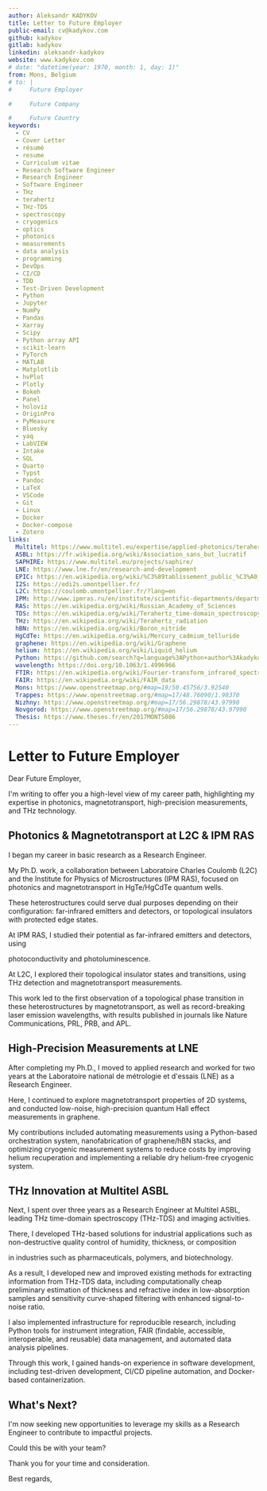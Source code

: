 ```yaml
---
author: Aleksandr KADYKOV
title: Letter to Future Employer
public-email: cv@kadykov.com
github: kadykov
gitlab: kadykov
linkedin: aleksandr-kadykov
website: www.kadykov.com
# date: "datetime(year: 1970, month: 1, day: 1)"
from: Mons, Belgium
# to: |
#     Future Employer

#     Future Company

#     Future Country
keywords:
  - CV
  - Cover Letter
  - résumé
  - resume
  - Curriculum vitae
  - Research Software Engineer
  - Research Engineer
  - Software Engineer
  - THz
  - terahertz
  - THz-TDS
  - spectroscopy
  - cryogenics
  - optics
  - photonics
  - measurements
  - data analysis
  - programming
  - DevOps
  - CI/CD
  - TDD
  - Test-Driven Development
  - Python
  - Jupyter
  - NumPy
  - Pandas
  - Xarray
  - Scipy
  - Python array API
  - scikit-learn
  - PyTorch
  - MATLAB
  - Matplotlib
  - hvPlot
  - Plotly
  - Bokeh
  - Panel
  - holoviz
  - OriginPro
  - PyMeasure
  - Bluesky
  - yaq
  - LabVIEW
  - Intake
  - SQL
  - Quarto
  - Typst
  - Pandoc
  - LaTeX
  - VSCode
  - Git
  - Linux
  - Docker
  - Docker-compose
  - Zotero
links:
  Multitel: https://www.multitel.eu/expertise/applied-photonics/terahertz-spectroscopy-and-imaging/
  ASBL: https://fr.wikipedia.org/wiki/Association_sans_but_lucratif
  SAPHIRE: https://www.multitel.eu/projects/saphire/
  LNE: https://www.lne.fr/en/research-and-development
  EPIC: https://en.wikipedia.org/wiki/%C3%89tablissement_public_%C3%A0_caract%C3%A8re_industriel_et_commercial
  I2S: https://edi2s.umontpellier.fr/
  L2C: https://coulomb.umontpellier.fr/?lang=en
  IPM: http://www.ipmras.ru/en/institute/scientific-departments/department-110/
  RAS: https://en.wikipedia.org/wiki/Russian_Academy_of_Sciences
  TDS: https://en.wikipedia.org/wiki/Terahertz_time-domain_spectroscopy
  THz: https://en.wikipedia.org/wiki/Terahertz_radiation
  hBN: https://en.wikipedia.org/wiki/Boron_nitride
  HgCdTe: https://en.wikipedia.org/wiki/Mercury_cadmium_telluride
  graphene: https://en.wikipedia.org/wiki/Graphene
  helium: https://en.wikipedia.org/wiki/Liquid_helium
  Python: https://github.com/search?q=language%3APython+author%3Akadykov&type=pullrequests
  wavelength: https://doi.org/10.1063/1.4996966
  FTIR: https://en.wikipedia.org/wiki/Fourier-transform_infrared_spectroscopy
  FAIR: https://en.wikipedia.org/wiki/FAIR_data
  Mons: https://www.openstreetmap.org/#map=19/50.45756/3.92540
  Trappes: https://www.openstreetmap.org/#map=17/48.76090/1.98370
  Nizhny: https://www.openstreetmap.org/#map=17/56.29878/43.97990
  Novgorod: https://www.openstreetmap.org/#map=17/56.29878/43.97990
  Thesis: https://www.theses.fr/en/2017MONTS086
---
```


# Letter to Future Employer

Dear Future Employer,

I'm writing
to offer you
a high-level view
of my career path,
highlighting my expertise
in photonics,
magnetotransport,
high-precision measurements,
and THz technology.

## Photonics & Magnetotransport at L2C & IPM RAS

I began my career in basic research
as a Research Engineer.
<!--  -->
My Ph.D. work,
a collaboration between
Laboratoire Charles Coulomb (L2C)
and the Institute for Physics of Microstructures (IPM RAS),
focused on photonics and magnetotransport
in HgTe/HgCdTe quantum wells.

These heterostructures could serve dual purposes
depending on their configuration:
far-infrared emitters and detectors,
or topological insulators
with protected edge states.
<!--  -->
At IPM RAS,
I studied their potential
as far-infrared emitters and detectors,
using
<!-- Thz and IR -->
photoconductivity and photoluminescence.
<!--  -->
At L2C,
I explored their topological insulator states and transitions,
using THz detection and magnetotransport measurements.

This work led
to the first observation of a topological phase transition
in these heterostructures
by magnetotransport,
as well as record-breaking laser emission wavelengths,
with results published in journals
like Nature Communications, PRL, PRB, and APL.

## High-Precision Measurements at LNE

After completing my Ph.D.,
I moved to applied research
and worked for two years
at the Laboratoire national de métrologie et d'essais (LNE)
as a Research Engineer.
<!--  -->
Here,
I continued to explore magnetotransport properties of 2D systems,
and conducted low-noise,
high-precision
quantum Hall effect measurements in graphene.

My contributions included
automating measurements
using a Python-based orchestration system,
nanofabrication of graphene/hBN stacks,
and optimizing cryogenic measurement systems
to reduce costs
by improving helium recuperation
and implementing a reliable dry helium-free cryogenic system.

## THz Innovation at Multitel ASBL

Next,
I spent over three years
as a Research Engineer at Multitel ASBL,
leading THz time-domain spectroscopy (THz-TDS)
and imaging activities.
<!--  -->
There,
I developed THz-based solutions
for industrial applications
such as non-destructive quality control
of humidity, thickness, or composition
<!-- in pharmaceutical, polymer, or biological samples. -->
in industries such as pharmaceuticals, polymers, and biotechnology.

As a result,
I developed new and improved existing methods
for extracting information from THz-TDS data,
including computationally cheap
preliminary estimation of thickness and refractive index
in low-absorption samples
and sensitivity curve-shaped
filtering with enhanced signal-to-noise ratio.

I also implemented infrastructure
for reproducible research,
including Python tools for instrument integration,
FAIR
(findable, accessible, interoperable, and reusable)
data management,
and automated data analysis pipelines.

Through this work,
I gained hands-on experience in software development,
including test-driven development,
CI/CD pipeline automation,
and Docker-based containerization.

## What's Next?

I'm now seeking new opportunities
to leverage my skills as a Research Engineer
to contribute to impactful projects.
<!--  -->
Could this be with your team?

Thank you for your time and consideration.

Best regards,
